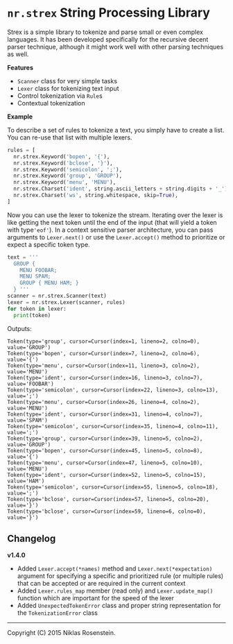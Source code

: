 `nr.strex` String Processing Library
====================================

Strex is a simple library to tokenize and parse small or even
complex languages. It has been developed specifically for the
recursive decent parser technique, although it might work well
with other parsing techniques as well.

__Features__

- `Scanner` class for very simple tasks
- `Lexer` class for tokenizing text input
- Control tokenization via `Rule`s
- Contextual tokenization

__Example__

To describe a set of rules to tokenize a text, you simply have to
create a list. You can re-use that list with multiple lexers.

```python
rules = [
  nr.strex.Keyword('bopen', '{'),
  nr.strex.Keyword('bclose', '}'),
  nr.strex.Keyword('semicolon', ';'),
  nr.strex.Keyword('group', 'GROUP'),
  nr.strex.Keyword('menu', 'MENU'),
  nr.strex.Charset('ident', string.ascii_letters + string.digits + '_'),
  nr.strex.Charset('ws', string.whitespace, skip=True),
]
```

Now you can use the lexer to tokenize the stream. Iterating over the
lexer is like getting the next token until the end of the input (that
will yield a token with type`'eof'`). In a context sensitive parser
architecture, you can pass arguments to `Lexer.next()` or use the
`Lexer.accept()` method to prioritize or expect a specific token type.

```python
text = '''
  GROUP {
    MENU FOOBAR;
    MENU SPAM;
    GROUP { MENU HAM; }
  } '''
scanner = nr.strex.Scanner(text)
lexer = nr.strex.Lexer(scanner, rules)
for token in lexer:
  print(token)
```

Outputs:

```
Token(type='group', cursor=Cursor(index=1, lineno=2, colno=0), value='GROUP')
Token(type='bopen', cursor=Cursor(index=7, lineno=2, colno=6), value='{')
Token(type='menu', cursor=Cursor(index=11, lineno=3, colno=2), value='MENU')
Token(type='ident', cursor=Cursor(index=16, lineno=3, colno=7), value='FOOBAR')
Token(type='semicolon', cursor=Cursor(index=22, lineno=3, colno=13), value=';')
Token(type='menu', cursor=Cursor(index=26, lineno=4, colno=2), value='MENU')
Token(type='ident', cursor=Cursor(index=31, lineno=4, colno=7), value='SPAM')
Token(type='semicolon', cursor=Cursor(index=35, lineno=4, colno=11), value=';')
Token(type='group', cursor=Cursor(index=39, lineno=5, colno=2), value='GROUP')
Token(type='bopen', cursor=Cursor(index=45, lineno=5, colno=8), value='{')
Token(type='menu', cursor=Cursor(index=47, lineno=5, colno=10), value='MENU')
Token(type='ident', cursor=Cursor(index=52, lineno=5, colno=15), value='HAM')
Token(type='semicolon', cursor=Cursor(index=55, lineno=5, colno=18), value=';')
Token(type='bclose', cursor=Cursor(index=57, lineno=5, colno=20), value='}')
Token(type='bclose', cursor=Cursor(index=59, lineno=6, colno=0), value='}')
```

## Changelog

__v1.4.0__

- Added `Lexer.accept(*names)` method and `Lexer.next(*expectation)`
  argument for specifying a specific and prioritized rule (or multiple
  rules) that can be accepted or are required in the current context
- Added `Lexer.rules_map` member (read only) and `Lexer.update_map()`
  function which are important for the speed of the lexer
- Added `UnexpectedTokenError` class and proper string representation
  for the `TokenizationError` class

----

Copyright (C) 2015 Niklas Rosenstein.
